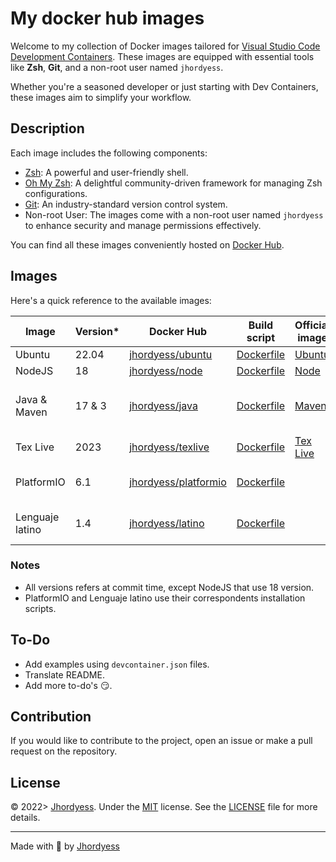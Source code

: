 # My docker hub images

Welcome to my collection of Docker images tailored for [Visual Studio Code Development Containers](https://code.visualstudio.com/docs/devcontainers/containers). These images are equipped with essential tools like **Zsh**, **Git**, and a non-root user named `jhordyess`.

Whether you're a seasoned developer or just starting with Dev Containers, these images aim to simplify your workflow.

## Description

Each image includes the following components:

- [Zsh](https://www.zsh.org/): A powerful and user-friendly shell.
- [Oh My Zsh](https://ohmyz.sh/): A delightful community-driven framework for managing Zsh configurations.
- [Git](https://git-scm.com/): An industry-standard version control system.
- Non-root User: The images come with a non-root user named `jhordyess` to enhance security and manage permissions effectively.

You can find all these images conveniently hosted on [Docker Hub](https://hub.docker.com/).

## Images

Here's a quick reference to the available images:

Image | Version* | Docker Hub | Build script | Official image | Comments
-|-|-|-|-|-
 Ubuntu | 22.04 | [jhordyess/ubuntu](https://hub.docker.com/r/jhordyess/ubuntu) | [Dockerfile](./ubuntu/Dockerfile) | [Ubuntu](https://hub.docker.com/_/ubuntu/)
 NodeJS | 18 | [jhordyess/node](https://hub.docker.com/r/jhordyess/node) | [Dockerfile](./node/Dockerfile) | [Node](https://hub.docker.com/_/node)
 Java & Maven | 17 & 3| [jhordyess/java](https://hub.docker.com/r/jhordyess/latino) | [Dockerfile](./java/Dockerfile) | [Maven](https://hub.docker.com/_/maven/) | Using the Eclipse Temurin  distribution
 Tex Live | 2023 | [jhordyess/texlive](https://hub.docker.com/r/jhordyess/texlive) | [Dockerfile](./texlive/small/Dockerfile) | [Tex Live](https://hub.docker.com/r/texlive/texlive) | Using the small tag
 PlatformIO | 6.1 | [jhordyess/platformio](https://hub.docker.com/r/jhordyess/platformio) | [Dockerfile](./platformio/Dockerfile) | | Using the [Python image](https://hub.docker.com/_/python)
 Lenguaje latino | 1.4 | [jhordyess/latino](https://hub.docker.com/r/jhordyess/latino) | [Dockerfile](./latino/Dockerfile) | | Using the [Ubuntu image](https://hub.docker.com/_/ubuntu/)

### Notes

- All versions refers at commit time, except NodeJS that use 18 version.
- PlatformIO and Lenguaje latino use their correspondents installation scripts.

## To-Do

- Add examples using `devcontainer.json` files.
- Translate README.
- Add more to-do's 😏.

## Contribution

If you would like to contribute to the project, open an issue or make a pull request on the repository.

## License

© 2022> [Jhordyess](https://github.com/jhordyess). Under the [MIT](https://choosealicense.com/licenses/mit/) license. See the [LICENSE](./LICENSE) file for more details.

---

Made with 💪 by [Jhordyess](https://www.jhordyess.com/)
